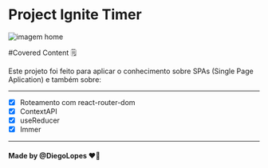 # Project Ignite Timer


<div aling='center'>
  <img src='/src/assets/homeTimer.png' alt='imagem home'/>
</div>





#Covered Content  🗒️

Este projeto foi feito para aplicar o conhecimento sobre SPAs (Single Page Aplication) e também sobre:

---

- [x] Roteamento com react-router-dom
- [x] ContextAPI
- [x] useReducer
- [x] Immer

---

#### Made by @DiegoLopes ❤️🚀